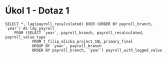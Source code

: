 # Úkol 1 - Dotaz 1

    SELECT *, lag(payroll_recalculated) OVER (ORDER BY payroll_branch, `year`) AS lag_payroll
        FROM (SELECT `year`, payroll_branch, payroll_recalculated, payroll_value_type
                FROM t_filip_mlicka_project_SQL_primary_final
                GROUP BY `year`, payroll_branch 
                ORDER BY payroll_branch, `year`) payroll_with_lagged_value
